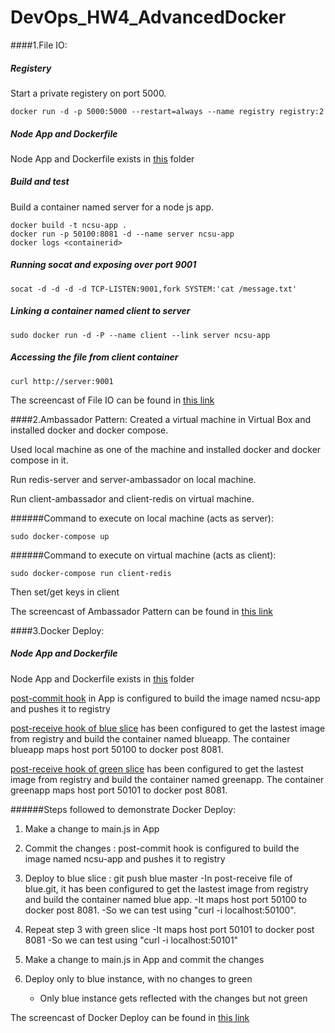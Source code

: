 # DevOps_HW4_AdvancedDocker

####1.File IO:

##### Registery

Start a private registery on port 5000.

```
docker run -d -p 5000:5000 --restart=always --name registry registry:2
```

##### Node App and Dockerfile
Node App and Dockerfile exists in [this](https://github.com/rkvardhi/DevOps_HW4_AdvancedDocker/tree/master/FileIO) folder

##### Build and test 

Build a container named server for a node js app.

```
docker build -t ncsu-app .
docker run -p 50100:8081 -d --name server ncsu-app
docker logs <containerid>
```
##### Running socat and exposing over port 9001

```
socat -d -d -d -d TCP-LISTEN:9001,fork SYSTEM:'cat /message.txt'
```
##### Linking a container named client to server

```
sudo docker run -d -P --name client --link server ncsu-app
```
##### Accessing the file from client container

```
curl http://server:9001
```
The screencast of File IO can be found in [this link](https://github.com/rkvardhi/DevOps_HW4_AdvancedDocker/blob/master/FileIO/ScreenCast_FileIO.mp4)

####2.Ambassador Pattern:
Created a virtual machine in Virtual Box and installed docker and docker compose.

Used local machine as one of the machine and installed docker and docker compose in it.

Run redis-server and server-ambassador on local machine.

Run client-ambassador and client-redis on virtual machine.

######Command to execute on local machine (acts as server):
```
sudo docker-compose up
```
######Command to execute on virtual machine (acts as client):
```
sudo docker-compose run client-redis
```
Then set/get keys in client

The screencast of Ambassador Pattern can be found in [this link](https://github.com/rkvardhi/DevOps_HW4_AdvancedDocker/blob/master/Ambassador%20Pattern/ScreenCast_AmbassadorPattern.mp4)

####3.Docker Deploy:

##### Node App and Dockerfile
Node App and Dockerfile exists in [this](https://github.com/rkvardhi/DevOps_HW4_AdvancedDocker/tree/master/FileIO) folder

[post-commit hook](https://github.com/rkvardhi/DevOps_HW4_AdvancedDocker/blob/master/DockerDeploy/post-commit) in App is configured to build the image named ncsu-app and pushes it to registry

[post-receive hook of blue slice](https://github.com/rkvardhi/DevOps_HW4_AdvancedDocker/blob/master/DockerDeploy/post-receive%28blue%20slice%29) has been configured to get the lastest image from registry and build the container named blueapp. The container blueapp maps host port 50100 to docker post 8081.

[post-receive hook of green slice](https://github.com/rkvardhi/DevOps_HW4_AdvancedDocker/blob/master/DockerDeploy/post-receive%28green%20slice%29) has been configured to get the lastest image from registry and build the container named greenapp. The container greenapp maps host port 50101 to docker post 8081.

######Steps followed to demonstrate Docker Deploy:
1. Make a change to main.js in App

2. Commit the changes : post-commit hook is configured to build the image named ncsu-app and pushes it to registry

3. Deploy to blue slice : git push blue master
	-In post-receive file of blue.git, it has been configured to get the lastest image from registry and build the container named blue app.
	-It maps host port 50100 to docker post 8081.
	-So we can test using "curl -i localhost:50100".

4. Repeat step 3 with green slice
	-It maps host port 50101 to docker post 8081
	-So we can test using "curl -i localhost:50101"

5. Make a change to main.js in App and commit the changes

6. Deploy only to blue instance, with no changes to green
	- Only blue instance gets reflected with the changes but not green

The screencast of Docker Deploy can be found in [this link](https://github.com/rkvardhi/DevOps_HW4_AdvancedDocker/blob/master/DockerDeploy/Screencast_DockerDeploy.mp4)
